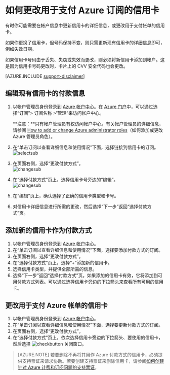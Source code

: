 <properties
	pageTitle="如何更改用于支付 Azure 订阅的信用卡 | Microsoft Azure"
	description="介绍如何更改用于支付 Azure 订阅的信用卡"
	services=""
	documentationCenter=""
	authors="genlin"
	manager="mbaldwin"
	editor=""
	tags="billing"
	/>

<tags
	ms.service="billing"
	ms.date="08/11/2016"
	wacn.date=""/>

# 如何更改用于支付 Azure 订阅的信用卡

有时你可能需要在帐户信息中更新信用卡的详细信息，或更改用于支付帐单的信用卡。

如果你更换了信用卡，但号码保持不变，则只需更新现有信用卡的详细信息即可，例如失效日期。

如果信用卡号码由于丢失、失窃或失效而更改，则必须将新信用卡添加到帐户。这是因为信用卡号码更改时，卡片上的 CVV 安全代码也会更改。

[AZURE.INCLUDE [support-disclaimer](../includes/support-disclaimer.md)]

## 编辑现有信用卡的付款信息
1. 以帐户管理员身份登录到 [Azure 帐户中心](https://account.windowsazure.com/Subscriptions)。在 [Azure 门户](https://portal.azure.com)中，可以通过选择“订阅”> 订阅名称 >“管理”来访问帐户中心。

	**注意：**只有帐户管理员有权访问帐户中心。有关帐户管理员的详细信息，请参阅 [How to add or change Azure administrator roles](billing-add-change-azure-subscription-administrator.md)（如何添加或更改 Azure 管理员角色）。

2. 在“单击订阅以查看详细信息和使用情况”下面，选择链接到信用卡的订阅。</br> ![selectsub](./media/billing-how-to-change-credit-card/selectsub.png)
3. 在页面右侧，选择“更改付款方式”。</br> ![changesub](./media/billing-how-to-change-credit-card/changesub.png)
4. 在“选择付款方式”页上，选择信用卡号旁边的“编辑”。</br> ![changesub](./media/billing-how-to-change-credit-card/editcard.png)
5. 在“编辑”页上，确认选择了正确的信用卡类型和卡号。
6. 对信用卡详细信息进行所需的更改，然后选择“下一步”返回“选择付款方式”页。

## 添加新的信用卡作为付款方式
1. 以帐户管理员身份登录到 [Azure 帐户中心](https://account.windowsazure.com/Subscriptions)。
2. 在“单击订阅以查看详细信息和使用情况”下面，选择要添加付款方式的订阅。
3. 在页面右侧，选择“更改付款方式”。
4. 在“选择付款方式”页上，选择“+”添加新的信用卡。
5. 选择信用卡类型，并提供全部所需的信息。
6. 选择“下一步”返回“选择付款方式”页。如果添加的信用卡有效，它将添加到可用付款方式列表。可以通过选择信用卡旁边的下拉箭头来查看所有可用的信用卡。

## 更改用于支付 Azure 帐单的信用卡
1. 以帐户管理员身份登录到 [Azure 帐户中心](https://account.windowsazure.com/Subscriptions)。
2. 在“单击订阅以查看详细信息和使用情况”下面，选择要更新付款方式的订阅。
3. 在页面右侧，选择“更改付款方式”。
4. 在“选择付款方式”页上，依次选择信用卡旁边的下拉箭头、要使用的信用卡，然后选择 ![checkbutton](./media/billing-how-to-change-credit-card/checkbutton.png) 关闭窗口。

> [AZURE.NOTE] 若要删除不再将其用作 Azure 付款方式的信用卡，必须提供支持票证来请求协助。若要创建支持票证来删除信用卡，请参阅[如何创建针对 Azure 计费和订阅问题的支持票证](/documentation/articles/billing-how-to-create-billing-support-ticket)。

<!---HONumber=Mooncake_0919_2016-->